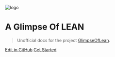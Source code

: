 ![logo](https://leanprover.github.io/images/lean_logo2.svg)

# A Glimpse Of LEAN

> Unofficial docs for the project [GlimpseOfLean](https://github.com/PatrickMassot/GlimpseOfLean).

[Edit in GitHub](https://github.com/RexWzh/GlimpseOfLean)
[Get Started](README.md)
